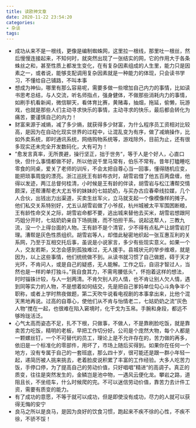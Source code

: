 ```yaml
---
title: 读欧神文章
date: 2020-11-22 23:54:20
categories: 
- 杂谈
tags:
---
```


- 成功从来不是一根线，更像是编制蜘蛛网，这里拉一根线，那里吐一根丝，然后慢慢连接起来，不知何时，就突然出现了一张结实的网，它的作用大于各条蛛丝之和，甚至性质上都发生变化，在有复杂因素组成的人生里，能力只是因素之一，或者说，能够支配调用复杂因素就是一种能力的体现，只会读书学习，不懂给自己铺路，不叫本事
- 想成为神仙，哪里有那么容易呢，需要多做一些增加自己内力的事情，比如读书思考总结，与人交流，听名师指点，强身健体，不做那些消耗内力的事情，如刷手机看新闻，微信聊天，看体育比赛，黄赌毒，抽烟，拖延，偷懒，玩游戏，也就是那些人们主动寻求快乐的事情，主动寻求的快乐，最后都会转化为痛苦，要谨慎自己的内力！
- 财富来源于减熵，减了多少熵，就获得多少财富，为什么程序员工资相对比较高，是因为在自动化现实世界的过程中，让混乱变为有序，做了减熵操作，比如外卖系统，即时通讯系统，网络购物系统等，游戏除外，目前为止，还有很多现实还未完全开发数码化，大有可为！
- ”愈发言真率，无所畏避，操行坚正，拙于世务“，等于人是个好人，心直口快，但什么事情都做不好，所以他说千里马常有，伯乐不常有。昔年打瞌睡吃零食的同桌，爱关了老师的训斥，不会太把自尊心当一回事，懂得随机应变，能把琐事周旋的漂亮。浙江巡抚王有龄布衣时，胡雪岩借了他五百两盘缠，他得以发迹，两江总督何桂清，小时候是王有龄的伴读，胡雪岩与松江漕帮交情颇深，还帮漕帮老大尤五爷的妹妹的七姑奶奶，与买办古应春牵线拉媒，几个人合伙，出钱出力出渠道，买卖生丝军火，立马就支起一个像模像样的摊子。他们私交关系特别好，尤五认胡雪岩做了小爷叔，杭州城被太平军围困断粮，王有龄性命交关之际，胡雪岩命都不要，逃出城来替他去买米，胡雪岩想跟阿巧姐分开时，七姑奶奶亲自下场挑拨，而不怕担干系。说起这帮人，三教九流，没一个上得台面的人物。王有龄不是个清官，少不得有点私产让胡雪岩打理。漕帮是灰色性质组织。胡雪岩等人，却借此秘密地织起一张互惠互利的关系网，乃至于互相交托后事，虽说是小说家言，多少有些现实意义。如果一个人，交友若斯，又怎会感到孤独难过，无人援手。县城状元的举步维艰，就是因为，以上这些事情，他们统统做不到。从读书就习惯了自己做题，碍于天才光环，不肯问人，或是自己的疑惑，无人能解。工作之后，自诩才智过人，当然也是一样的单打独斗。”我自食其力，不需弯腰低头“，怀抱着这样的想法，时时锱铢计较，与人一划两清。不肯欠别人的人情，也不肯让别人欠人情，遇到同等实力的人物，不是想着如何结交，先是把自己爹妈单位勾心斗角争半个职称，或者上学时熬夜做题，第二天吹牛说看电视剧的本事拿出来，比他个混天黑地再说。过高的自尊心，使他们从不肯与怡情老二，七姑奶奶之流”灰色人物“搅在一起，也很难在陷入窘境时，化干戈为玉帛。手腕和身段，都远不够玲珑活泛。
- 心气太高而姿态不足，扎不下根，只做事，不做人，不是靠刷脸吃饭，就是靠卖苦力吃饭，精明的老板，早把工作切分好。公司是个庞然大物，每个人都是一颗螺丝钉，一个不可替代的员工，理论上是不允许存在的，苦力做的再多，依旧是一个标准化的零部件，用坏了，市场上随后买得到。如果你在任何一个地方，没有专属于自己的一套班底，那么四十岁，很可能还是跟一群小年轻一起，递简历被人挑来挑去，老着脸皮说积累了丰富的工作经验。大多人吃苦力饭，手停口停，为了提高自己的劳动价值，只好唱唱”精进“的高调子。真正的质变，往往是突然发生的，金鳞岂是池中物，一遇风云便化龙。攀岩之路，道阻且长，不坐缆车，什么时候爬的完。不可以迷信劳动价值，靠苦力去计件工资，需要有质变的能力。
- 有了成功的意愿，不等于就可以成功，但是即使没有成功，尽力的人就可以获得无悔的安宁
- 良马之所以是良马，是因为良好的饮食习惯，跑起来不疾不徐的心性，不疾不徐，不骄不馁！

